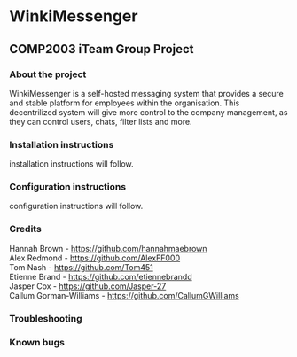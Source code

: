 # WinkiMessenger #
## COMP2003 iTeam Group Project ## 

### About the project ###
WinkiMessenger is a self-hosted messaging system that provides a secure and stable platform for employees within the organisation. This decentrilized system will give more control to the company management, as they can control users, chats, filter lists and more. 

### Installation instructions ###
installation instructions will follow.

### Configuration instructions ###
configuration instructions will follow.


### Credits ###
Hannah Brown - https://github.com/hannahmaebrown <br>
Alex Redmond - https://github.com/AlexFF000 <br>
Tom Nash - https://github.com/Tom451 <br>
Etienne Brand - https://github.com/etiennebrandd<br>
Jasper Cox - https://github.com/Jasper-27 <br>
Callum Gorman-Williams - https://github.com/CallumGWilliams <br>

### Troubleshooting ###

### Known bugs ###
